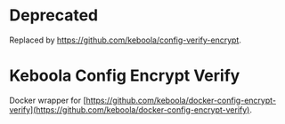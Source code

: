 # Deprecated

Replaced by https://github.com/keboola/config-verify-encrypt.

# Keboola Config Encrypt Verify

Docker wrapper for [https://github.com/keboola/docker-config-encrypt-verify](https://github.com/keboola/docker-config-encrypt-verify).
